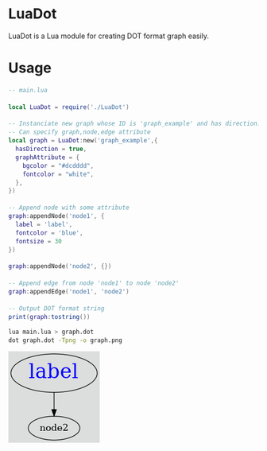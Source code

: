 # LuaDot
LuaDot is a Lua module for creating DOT format graph easily.

# Usage
```lua
-- main.lua

local LuaDot = require('./LuaDot')

-- Instanciate new graph whose ID is 'graph_example' and has direction.
-- Can specify graph,node,edge attribute
local graph = LuaDot:new('graph_example',{
  hasDirection = true,
  graphAttribute = {
    bgcolor = "#dcdddd",
    fontcolor = "white",
  },
})

-- Append node with some attribute
graph:appendNode('node1', {
  label = 'label',
  fontcolor = 'blue',
  fontsize = 30
})

graph:appendNode('node2', {})

-- Append edge from node 'node1' to node 'node2'
graph:appendEdge('node1', 'node2')

-- Output DOT format string
print(graph:tostring())
```

```sh
lua main.lua > graph.dot
dot graph.dot -Tpng -o graph.png
```

![graph.png](asset/graph.png)
